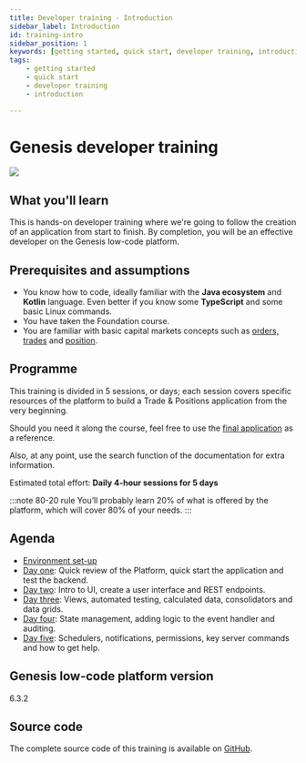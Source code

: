 ```yaml
---
title: Developer training - Introduction
sidebar_label: Introduction
id: training-intro
sidebar_position: 1
keywords: [getting started, quick start, developer training, introduction]
tags:
    - getting started
    - quick start
    - developer training
    - introduction

---
```

# Genesis developer training
![](/img/dev-training-book-cover.png)

## What you'll learn​

This is hands-on developer training where we're going to follow the creation ​of an application from start to finish. By completion, you will be an effective developer on the Genesis low-code platform.

## Prerequisites and assumptions

- You know how to code, ideally familiar with the **Java ecosystem** and **Kotlin** language. Even better if you know some​ **TypeScript** and some basic Linux commands.​
- You have taken the Foundation course.
- You are familiar with basic capital markets concepts such as [orders, trades](https://www.investopedia.com/terms/o/order.asp) and [position](https://www.investopedia.com/terms/p/position.asp).

## Programme

This training is divided in 5 sessions, or days; each session covers specific resources of the platform to build a Trade & Positions application from the very beginning.

Should you need it along the course, feel free to use the [final application](#source-code) as a reference.

Also, at any point, use the search function of the documentation for extra information.

Estimated total effort: <b>Daily 4-hour sessions for 5 days</b>

:::note 80-20 rule
You’ll probably learn 20% of what is offered ​by the platform​, which will cover 80% of your needs.
:::

## Agenda

- [Environment set-up](../../../getting-started/developer-training/environment-setup/)
- [Day one](../../../getting-started/developer-training/training-content-day1/): Quick review of the Platform​, quick start the application and test the backend​​.
- [Day two](../../../getting-started/developer-training/training-content-day2/): Intro to UI​, create a user interface​ and REST endpoints.
- [Day three](../../../getting-started/developer-training/training-content-day3/): Views​, automated testing​, calculated data, consolidators and data grids​.
- [Day four](../../../getting-started/developer-training/training-content-day4/): State management, adding logic to the event handler​ ​and auditing​.
- [Day five](../../../getting-started/developer-training/training-content-day5/): Schedulers, notifications, permissions​, key server commands​ and how to get help​.

## Genesis low-code platform version
6.3.2

## Source code
The complete source code of this training is available 
on [GitHub](https://github.com/genesiscommunitysuccess/devtraining-alpha).
